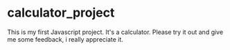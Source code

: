 # calculator_project

This is my first Javascript project.
It's a calculator. Please try it out and give me some feedback, i really appreciate it.

